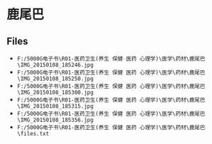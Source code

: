 # 鹿尾巴

## Files

- `F:/5000G电子书\R01-医药卫生(养生 保健 医药 心理学)\医学\药材\鹿尾巴\IMG_20150108_185246.jpg`
- `F:/5000G电子书\R01-医药卫生(养生 保健 医药 心理学)\医学\药材\鹿尾巴\IMG_20150108_185250.jpg`
- `F:/5000G电子书\R01-医药卫生(养生 保健 医药 心理学)\医学\药材\鹿尾巴\IMG_20150108_185300.jpg`
- `F:/5000G电子书\R01-医药卫生(养生 保健 医药 心理学)\医学\药材\鹿尾巴\IMG_20150108_185315.jpg`
- `F:/5000G电子书\R01-医药卫生(养生 保健 医药 心理学)\医学\药材\鹿尾巴\IMG_20150108_185356.jpg`
- `F:/5000G电子书\R01-医药卫生(养生 保健 医药 心理学)\医学\药材\鹿尾巴\files.txt`

